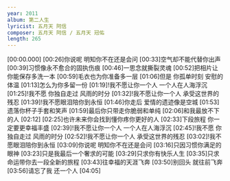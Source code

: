 ```yaml
---
year: 2011
album: 第二人生
lyricist: 五月天 阿信
composer: 五月天 阿信 / 五月天 冠佑
length: 265
---
```

[00:00.000]
[00:26]你说呢 明知你不在还是会问
[00:33]空气却不能代替你出声
[00:39]习惯像永不愈合的固执伤痕
[00:46]一思念就撕裂灵魂
[00:52]把相片让你能保存多洗一本
[00:59]毛衣也为你准备多一层
[01:06]但是 你孤单时刻 安慰的体温
[01:13]怎么为你多留一份
[01:19]!我不愿让你一个人 一个人在人海浮沉
[01:25]!我不愿 你独自走过 风雨的时分
[01:32]!我不愿让你一个人 承受这世界的残忍
[01:39]!我不愿眼泪陪你到永恒
[01:46]你走后 爱情的遗迹像是空城
[01:53]遗落你杯子手套和笑声
[01:59]最后你只带走你脆弱和单纯
[02:06]和我最放不下的人
[02:12]
[02:25]也许未来你会找到懂你疼你更好的人
[02:33]下段旅程 你一定要更幸福丰盛
[02:39]!我不愿让你一个人 一个人在人海浮沉
[02:45]!我不愿 你独自走过 风雨的时分
[02:52]!我不愿让你一个人 承受这世界的残忍
[03:02]!我不愿眼泪陪你到永恒
[03:09]你说呢 明知你不在还是会问
[03:16]只因习惯你满足的眼神
[03:23]只是我最后一个奢求的可能
[03:29]只求你有快乐人生
[03:35]只求命运带你去一段全新的旅程
[03:43]往幸福的天涯飞奔
[03:50]别回头 就往前飞奔
[03:56]请忘了我 还一个人
[04:05]